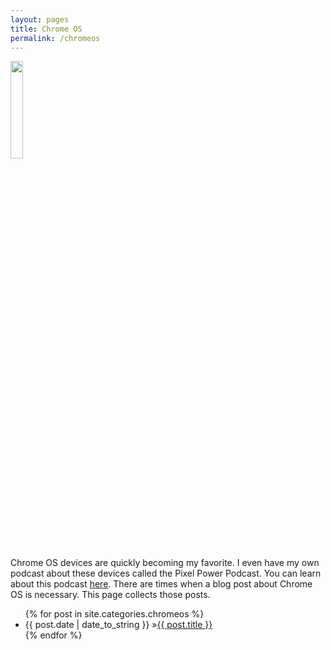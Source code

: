 ```yaml
---
layout: pages
title: Chrome OS
permalink: /chromeos
---
```


<img class="category" src="http://www.stevencombs.com/images/design/chromeos.svg" width="20%" />

Chrome OS devices are quickly becoming my favorite. I even have my own podcast about these devices called the Pixel Power Podcast. You can learn about this podcast [here](https://www.pixelpowerpodcast.com). There are times when a blog post about Chrome OS is necessary. This page collects those posts.

<ul id="blog-posts" class="posts">
{% for post in site.categories.chromeos %}
    <li><span>{{ post.date | date_to_string }} &raquo;</span><a href="{{ post.url }}">{{ post.title }}</a></li>
{% endfor %}
</ul>
